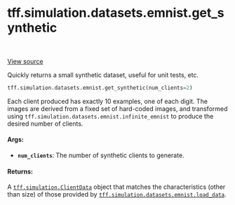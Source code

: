 <div itemscope itemtype="http://developers.google.com/ReferenceObject">
<meta itemprop="name" content="tff.simulation.datasets.emnist.get_synthetic" />
<meta itemprop="path" content="Stable" />
</div>

# tff.simulation.datasets.emnist.get_synthetic

<table class="tfo-notebook-buttons tfo-api" align="left">
</table>

<a target="_blank" href="http://github.com/tensorflow/federated/tree/master/tensorflow_federated/python/simulation/datasets/emnist/load_data.py">View
source</a>

Quickly returns a small synthetic dataset, useful for unit tests, etc.

```python
tff.simulation.datasets.emnist.get_synthetic(num_clients=2)
```

<!-- Placeholder for "Used in" -->

Each client produced has exactly 10 examples, one of each digit. The images are
derived from a fixed set of hard-coded images, and transformed using
`tff.simulation.datasets.emnist.infinite_emnist` to produce the desired number
of clients.

#### Args:

*   <b>`num_clients`</b>: The number of synthetic clients to generate.

#### Returns:

A
<a href="../../../../tff/simulation/ClientData.md"><code>tff.simulation.ClientData</code></a>
object that matches the characteristics (other than size) of those provided by
<a href="../../../../tff/simulation/datasets/emnist/load_data.md"><code>tff.simulation.datasets.emnist.load_data</code></a>.
